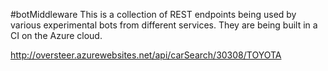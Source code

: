 #botMiddleware
This is a collection of REST endpoints being used by various experimental bots from different services. They are being built in a CI on the Azure cloud.

http://oversteer.azurewebsites.net/api/carSearch/30308/TOYOTA 
